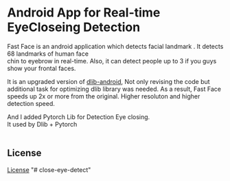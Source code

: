 # Android App for Real-time EyeCloseing Detection

Fast Face is an android application which detects facial landmark . It detects 68 landmarks of human face <br />
chin to eyebrow in real-time. Also, it can detect people up to 3 if you guys show your frontal faces. <br /> 

It is an upgraded version of [dlib-android](https://github.com/tzutalin/dlib-android), Not only revising the code but additional task for optimizing dlib library was needed. 
As a result, Fast Face speeds up 2x or more from the original. Higher resoluton and higher detection speed.<br />

And I added Pytorch Lib for Detection Eye closing.<br />
It used by Dlib + Pytorch<br />
<br />



## License
[License](LICENSE.md)
"# close-eye-detect" 
